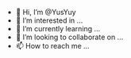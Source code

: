 - 👋 Hi, I’m @YusYuy
- 👀 I’m interested in ...
- 🌱 I’m currently learning ...
- 💞️ I’m looking to collaborate on ...
- 📫 How to reach me ...

<!---
YusYuy/YusYuy is a ✨ special ✨ repository because its `README.md` (this file) appears on your GitHub profile.
You can click the Preview link to take a look at your changes.
--->

